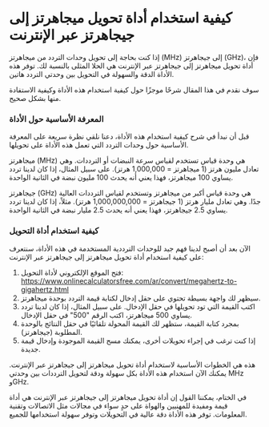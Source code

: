 كيفية استخدام أداة تحويل ميجاهرتز إلى جيجاهرتز عبر الإنترنت
===========================================================

إذا كنت بحاجة إلى تحويل وحدات التردد من ميجاهرتز (MHz) إلى جيجاهرتز (GHz)، فإن أداة تحويل ميجاهرتز إلى جيجاهرتز عبر الإنترنت هي الحلا المثلى بالنسبة لك. توفر هذه الأداة الدقة والسهولة في التحويل بين وحدتي التردد هاتين.

سوف نقدم في هذا المقال شرحًا موجزًا حول كيفية استخدام هذه الأداة وكيفية الاستفادة منها بشكل صحيح.

### المعرفة الأساسية حول الأداة

قبل أن نبدأ في شرح كيفية استخدام هذه الأداة، دعنا نلقي نظرة سريعة على المعرفة الأساسية حول وحدات التردد التي تعمل هذه الأداة على تحويلها.

ميجاهرتز (MHz) هي وحدة قياس تستخدم لقياس سرعة النبضات أو الترددات. وهي تعادل مليون هرتز (1 ميجاهرتز = 1,000,000 هرتز). على سبيل المثال، إذا كان لدينا تردد يساوي 100 ميجاهرتز، فهذا يعني أنه يحدث 100 مليون نبضة في الثانية الواحدة.

جيجاهرتز (GHz) هي وحدة قياس أكبر من ميجاهرتز وتستخدم لقياس الترددات العالية جدًا. وهي تعادل مليار هرتز (1 جيجاهرتز = 1,000,000,000 هرتز). مثلاً، إذا كان لدينا تردد يساوي 2.5 جيجاهرتز، فهذا يعني أنه يحدث 2.5 مليار نبضة في الثانية الواحدة.

### كيفية استخدام أداة التحويل

الآن بعد أن أصبح لدينا فهم جيد للوحدات الترددية المستخدمة في هذه الأداة، سنتعرف على كيفية استخدام أداة تحويل ميجاهرتز إلى جيجاهرتز عبر الإنترنت:

1. فتح الموقع الإلكتروني لأداة التحويل: <https://www.onlinecalculatorsfree.com/ar/convert/megahertz-to-gigahertz.html>
2. سيظهر لك واجهة بسيطة تحتوي على حقل إدخال لكتابة قيمة التردد بوحدة ميجاهرتز.
3. اكتب القيمة التي تود تحويلها في حقل الإدخال. على سبيل المثال، إذا كان لدينا تردد يساوي 500 ميجاهرتز، اكتب الرقم "500" في حقل الإدخال.
4. بمجرد كتابة القيمة، ستظهر لك القيمة المحولة تلقائيًا في حقل النتائج بالوحدة المطلوبة (جيجاهرتز).
5. إذا كنت ترغب في إجراء تحويلات أخرى، يمكنك مسح القيمة الموجودة وإدخال قيمة جديدة.

هذه هي الخطوات الأساسية لاستخدام أداة تحويل ميجاهرتز إلى جيجاهرتز عبر الإنترنت. يمكنك الآن استخدام هذه الأداة بكل سهولة ودقة لتحويل الترددات بين وحدتي MHz وGHz.

في الختام، يمكننا القول إن أداة تحويل ميجاهرتز إلى جيجاهرتز عبر الإنترنت هي أداة قيمة ومفيدة للمهنيين والهواة على حدٍ سواء في مجالات مثل الاتصالات وتقنية المعلومات. توفر هذه الأداة دقة عالية في التحويلات وتوفر سهولة استخدامها للجميع.